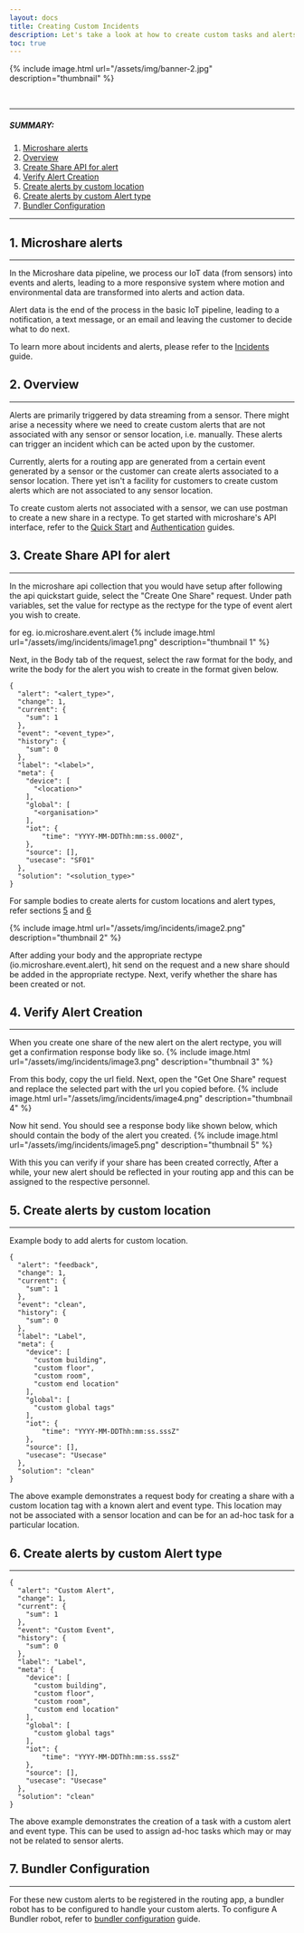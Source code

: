 ```yaml
---
layout: docs
title: Creating Custom Incidents
description: Let's take a look at how to create custom tasks and alerts not associated with any sensor or sensor location
toc: true
---
```


{% include image.html url="/assets/img/banner-2.jpg" description="thumbnail" %}

<br>

---------------------------------------

##### SUMMARY: 

1. [Microshare alerts](./#1-microshare-alerts)
2. [Overview](./#2-overview)
3. [Create Share API for alert](./#3-create-share-api-for-alert)
4. [Verify Alert Creation](./#4-verify-alert-creation)
5. [Create alerts by custom location](./#5-create-alerts-by-custom-location)
6. [Create alerts by custom Alert type](./#6-create-alerts-by-custom-alert-type)
7. [Bundler Configuration](./#7-bundler-configuration)

---------------------------------------

## 1. Microshare alerts
---------------------------------------

In the Microshare data pipeline, we process our IoT data (from sensors) into events and alerts, leading to a more responsive system where motion and environmental data are transformed into alerts and action data.

Alert data is the end of the process in the basic IoT pipeline, leading to a notification, a text message, or an email and leaving the customer to decide what to do next.

To learn more about incidents and alerts, please refer to the [Incidents](https://docs.microshare.io/docs/2/technical/microshare-platform-advanced/incident/) guide.

## 2. Overview
---------------------------------------

Alerts are primarily triggered by data streaming from a sensor. There might arise a necessity where we need to create custom alerts that are not associated with any sensor or sensor location, i.e. manually. These alerts can trigger an incident which can be acted upon by the customer.

Currently, alerts for a routing app are generated from a certain event generated by a sensor or the customer can create alerts associated to a sensor location. There yet isn't a facility for customers to create custom alerts which are not associated to any sensor location.

To create custom alerts not associated with a sensor, we can use postman to create a new share in a rectype. 
To get started with microshare's API interface, refer to the [Quick Start](https://docs.microshare.io/docs/2/technical/api/quick-start/) and [Authentication](https://docs.microshare.io/docs/2/technical/api/authentication/) guides.

## 3. Create Share API for alert
---------------------------------------

In the microshare api collection that you would have setup after following the api quickstart guide, select the "Create One Share" request. Under path variables, set the value for rectype as the rectype for the type of event alert you wish to create.

for eg. io.microshare.event.alert
{% include image.html url="/assets/img/incidents/image1.png" description="thumbnail 1" %}

Next, in the Body tab of the request, select the raw format for the body, and write the body for the alert you wish to create in the format given below.

```
{ 
  "alert": "<alert_type>", 
  "change": 1, 
  "current": { 
    "sum": 1 
  }, 
  "event": "<event_type>", 
  "history": { 
    "sum": 0 
  }, 
  "label": "<label>", 
  "meta": { 
    "device": [ 
      "<location>"
    ], 
    "global": [ 
      "<organisation>"
    ], 
    "iot": { 
        "time": "YYYY-MM-DDThh:mm:ss.000Z",    
    }, 
    "source": [], 
    "usecase": "SF01" 
  }, 
  "solution": "<solution_type>" 
}
``` 
For sample bodies to create alerts for custom locations and alert types, refer sections [5](./#5-create-alerts-by-custom-location) and [6](./#6-create-alerts-by-custom-alert-type)

{% include image.html url="/assets/img/incidents/image2.png" description="thumbnail 2" %}

After adding your body and the appropriate rectype (io.microshare.event.alert), hit send on the request and a new share should be added in the appropriate rectype. Next, verify whether the share has been created or not.

## 4. Verify Alert Creation
---------------------------------------
When you create one share of the new alert on the alert rectype, you will get a confirmation response body like so.
{% include image.html url="/assets/img/incidents/image3.png" description="thumbnail 3" %}

From this body, copy the url field. 
Next, open the "Get One Share" request and replace the selected part with the url you copied before.
{% include image.html url="/assets/img/incidents/image4.png" description="thumbnail 4" %}

Now hit send. You should see a response body like shown below, which should contain the body of the alert you created. 
{% include image.html url="/assets/img/incidents/image5.png" description="thumbnail 5" %}

With this you can verify if your share has been created correctly, After a while, your new alert should be reflected in your routing app and this can be assigned to the respective personnel.

## 5. Create alerts by custom location
---------------------------------------
Example body to add alerts for custom location.
```
{ 
  "alert": "feedback", 
  "change": 1, 
  "current": { 
    "sum": 1 
  }, 
  "event": "clean", 
  "history": { 
    "sum": 0 
  }, 
  "label": "Label", 
  "meta": { 
    "device": [ 
      "custom building", 
      "custom floor", 
      "custom room", 
      "custom end location" 
    ], 
    "global": [ 
      "custom global tags"
    ], 
    "iot": { 
        "time": "YYYY-MM-DDThh:mm:ss.sssZ"
    }, 
    "source": [], 
    "usecase": "Usecase" 
  }, 
  "solution": "clean" 
} 
``` 
The above example demonstrates a request body for creating a share with a custom location tag with a known alert and event type. This location may not be associated with a sensor location and can be for an ad-hoc task for a particular location.

## 6. Create alerts by custom Alert type
---------------------------------------
```
{ 
  "alert": "Custom Alert", 
  "change": 1, 
  "current": { 
    "sum": 1 
  }, 
  "event": "Custom Event", 
  "history": { 
    "sum": 0 
  }, 
  "label": "Label", 
  "meta": { 
    "device": [ 
      "custom building", 
      "custom floor", 
      "custom room", 
      "custom end location" 
    ], 
    "global": [ 
      "custom global tags"
    ], 
    "iot": { 
        "time": "YYYY-MM-DDThh:mm:ss.sssZ"
    }, 
    "source": [], 
    "usecase": "Usecase" 
  }, 
  "solution": "clean" 
} 
``` 
The above example demonstrates the creation of a task with a custom alert and event type. This can be used to assign ad-hoc tasks which may or may not be related to sensor alerts.

## 7. Bundler Configuration
---------------------------------------
For these new custom alerts to be registered in the routing app, a bundler robot has to be configured to handle your custom alerts. To configure A Bundler robot, refer to [bundler configuration](https://docs.microshare.io/docs/2/technical/microshare-platform-advanced/bundler-configuration/) guide.
